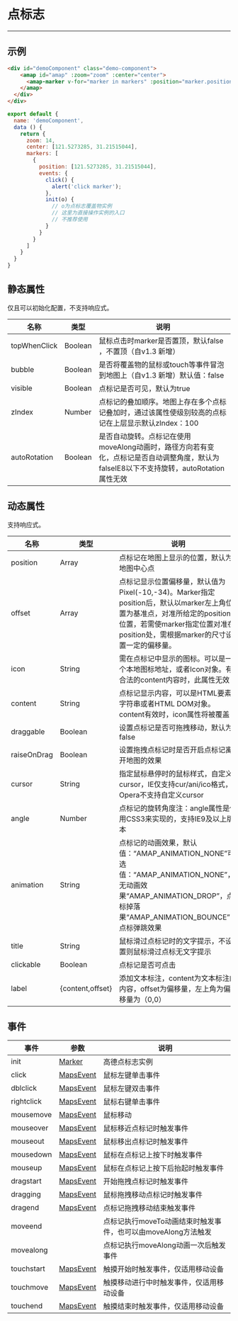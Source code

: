 # 点标志

---

## 示例

```html
<div id="demoComponent" class="demo-component">
    <amap id="amap" :zoom="zoom" :center="center">
      <amap-marker v-for="marker in markers" :position="marker.position" :events="marker.events"></amap-marker>
    </amap>
  </div>
</div>
```

```javascript
export default {
  name: 'demoComponent',
  data () {
    return {
      zoom: 14,
      center: [121.5273285, 31.21515044],
      markers: [
        {
          position: [121.5273285, 31.21515044],
          events: {
            click() {
              alert('click marker');
            },
            init(o) {
              // o为点标志覆盖物实例
              // 这里为直接操作实例的入口
              // 不推荐使用
            }
          }
        }
      ]
    }
  }
}
```


<div class="map-present">
  <div id="demoComponent" class="demo-component">
      <amap id="amap" :zoom="zoom" :center="center">
        <amap-marker v-for="marker in markers" :position="marker.position" :events="marker.events"></amap-marker>
      </amap>
    </div>
  </div>
</div>

<script>
export default {
  name: 'demoComponent',
  data () {
    return {
      zoom: 14,
      center: [121.5273285, 31.21515044],
      markers: [
        {
          position: [121.5273285, 31.21515044],
          events: {
            click() {
              alert('click marker');
            }
          }
        }
      ]
    }
  }
}
</script>

## 静态属性
仅且可以初始化配置，不支持响应式。

名称 | 类型 | 说明
---|---|---|
topWhenClick | Boolean | 鼠标点击时marker是否置顶，默认false ，不置顶（自v1.3 新增）
bubble | Boolean | 是否将覆盖物的鼠标或touch等事件冒泡到地图上（自v1.3 新增）默认值：false
visible | Boolean | 点标记是否可见，默认为true
zIndex | Number | 点标记的叠加顺序。地图上存在多个点标记叠加时，通过该属性使级别较高的点标记在上层显示默认zIndex：100
autoRotation | Boolean | 是否自动旋转。点标记在使用moveAlong动画时，路径方向若有变化，点标记是否自动调整角度，默认为falseIE8以下不支持旋转，autoRotation属性无效

## 动态属性
支持响应式。

名称 | 类型 | 说明
---|---|---|
position | Array | 点标记在地图上显示的位置，默认为地图中心点
offset | Array | 点标记显示位置偏移量，默认值为Pixel(-10,-34)。Marker指定position后，默认以marker左上角位置为基准点，对准所给定的position位置，若需使marker指定位置对准在position处，需根据marker的尺寸设置一定的偏移量。
icon | String | 需在点标记中显示的图标。可以是一个本地图标地址，或者Icon对象。有合法的content内容时，此属性无效
content | String | 点标记显示内容，可以是HTML要素字符串或者HTML DOM对象。content有效时，icon属性将被覆盖
draggable | Boolean | 设置点标记是否可拖拽移动，默认为false
raiseOnDrag | Boolean | 设置拖拽点标记时是否开启点标记离开地图的效果
cursor | String | 指定鼠标悬停时的鼠标样式，自定义cursor，IE仅支持cur/ani/ico格式，Opera不支持自定义cursor
angle | Number | 点标记的旋转角度注：angle属性是使用CSS3来实现的，支持IE9及以上版本
animation | String | 点标记的动画效果，默认值：“AMAP_ANIMATION_NONE”可选值：“AMAP_ANIMATION_NONE”，无动画效果“AMAP_ANIMATION_DROP”，点标掉落果“AMAP_ANIMATION_BOUNCE”，点标弹跳效果
title | String | 鼠标滑过点标记时的文字提示，不设置则鼠标滑过点标无文字提示
clickable | Boolean | 点标记是否可点击
label | {content,offset} | 添加文本标注，content为文本标注的内容，offset为偏移量，左上角为偏移量为（0,0）

## 事件

事件 | 参数 | 说明
---|---|---|
init |[Marker](http://lbs.amap.com/api/javascript-api/reference/overlay/#Marker) | 高德点标志实例
click | [MapsEvent](http://lbs.amap.com/api/javascript-api/reference/event/#MapsEvent) | 鼠标左键单击事件
dblclick | [MapsEvent](http://lbs.amap.com/api/javascript-api/reference/event/#MapsEvent) | 鼠标左键双击事件
rightclick | [MapsEvent](http://lbs.amap.com/api/javascript-api/reference/event/#MapsEvent) | 鼠标右键单击事件
mousemove | [MapsEvent](http://lbs.amap.com/api/javascript-api/reference/event/#MapsEvent) | 鼠标移动
mouseover | [MapsEvent](http://lbs.amap.com/api/javascript-api/reference/event/#MapsEvent) | 鼠标移近点标记时触发事件
mouseout | [MapsEvent](http://lbs.amap.com/api/javascript-api/reference/event/#MapsEvent) | 鼠标移出点标记时触发事件
mousedown | [MapsEvent](http://lbs.amap.com/api/javascript-api/reference/event/#MapsEvent) | 鼠标在点标记上按下时触发事件
mouseup | [MapsEvent](http://lbs.amap.com/api/javascript-api/reference/event/#MapsEvent) | 鼠标在点标记上按下后抬起时触发事件
dragstart | [MapsEvent](http://lbs.amap.com/api/javascript-api/reference/event/#MapsEvent) | 开始拖拽点标记时触发事件
dragging | [MapsEvent](http://lbs.amap.com/api/javascript-api/reference/event/#MapsEvent) | 鼠标拖拽移动点标记时触发事件
dragend | [MapsEvent](http://lbs.amap.com/api/javascript-api/reference/event/#MapsEvent) | 点标记拖拽移动结束触发事件
moveend |  | 点标记执行moveTo动画结束时触发事件，也可以由moveAlong方法触发
movealong |  | 点标记执行moveAlong动画一次后触发事件
touchstart | [MapsEvent](http://lbs.amap.com/api/javascript-api/reference/event/#MapsEvent) | 触摸开始时触发事件，仅适用移动设备
touchmove | [MapsEvent](http://lbs.amap.com/api/javascript-api/reference/event/#MapsEvent) | 触摸移动进行中时触发事件，仅适用移动设备
touchend | [MapsEvent](http://lbs.amap.com/api/javascript-api/reference/event/#MapsEvent) | 触摸结束时触发事件，仅适用移动设备
